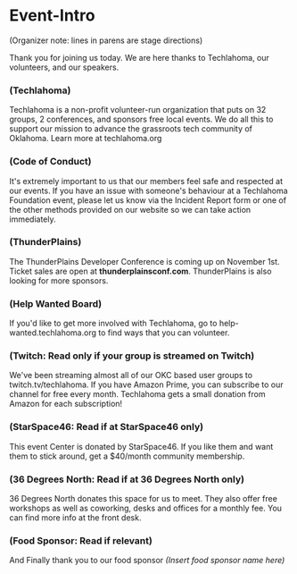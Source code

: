 # Event-Intro

(Organizer note: lines in parens are stage directions)

Thank you for joining us today. We are here thanks to Techlahoma, our volunteers, and our speakers.

### (Techlahoma)
Techlahoma is a non-profit volunteer-run organization that puts on 32 groups, 2 conferences, and sponsors free local events. We do all this to support our mission to advance the grassroots tech community of Oklahoma. Learn more at techlahoma.org

### (Code of Conduct)
It's extremely important to us that our members feel safe and respected at our events. If you have an issue with someone's behaviour at a Techlahoma Foundation event, please let us know via the Incident Report form or one of the other methods provided on our website so we can take action immediately.

### (ThunderPlains)
The ThunderPlains Developer Conference is coming up on November 1st. Ticket sales are open at **thunderplainsconf.com**. ThunderPlains is also looking for more sponsors.

### (Help Wanted Board)
If you'd like to get more involved with Techlahoma, go to help-wanted.techlahoma.org to find ways that you can volunteer.

### (Twitch: Read only if your group is streamed on Twitch)
We've been streaming almost all of our OKC based user groups to twitch.tv/techlahoma. If you have Amazon Prime, you can subscribe to our channel for free every month. Techlahoma gets a small donation from Amazon for each subscription!

### (StarSpace46: Read if at StarSpace46 only)
This event Center is donated by StarSpace46. If you like them and want them to stick around, get a $40/month community membership.

### (36 Degrees North: Read if at 36 Degrees North only)
36 Degrees North donates this space for us to meet. They also offer free workshops as well as coworking, desks and offices for a monthly fee. You can find more info at the front desk. 

### (Food Sponsor: Read if relevant)
And Finally thank you to our food sponsor *(Insert food sponsor name here)*
